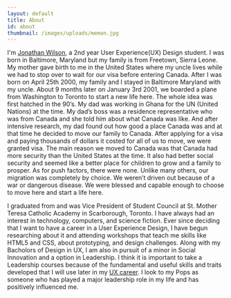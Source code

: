 ```yaml
---
layout: default
title: About
id: about
thumbnail: /images/uploads/meman.jpg
---
```

I'm [Jonathan Wilson](https://65dde2d2-b105-4ab4-a1da-3b010e89bd3f.filesusr.com/ugd/67d6bd_67ba21d18cc24c148bc763da1c58e964.pdf), a 2nd year User Experience(UX) Design student. I was born in Baltimore, Maryland but my family is from Freetown, Sierra Leone. My mother gave birth to me in the United States where my uncle lives while we had to stop over to wait for our visa before entering Canada. After I was born on April 25th 2000, my family and I stayed in Baltimore Maryland with my uncle. About 9 months later on January 3rd 2001, we boarded a plane from Washington to Toronto to start a new life here. The whole idea was first hatched in the 90’s. My dad was working in Ghana for the UN (United Nations) at the time. My dad’s boss was a residence representative who was from Canada and she told him about what Canada was like. And after intensive research, my dad found out how good a place Canada was and at that time he decided to move our family to Canada. After applying for a visa and paying thousands of dollars it costed for all of us to move, we were granted visa. The main reason we moved to Canada was that Canada had more security than the United States at the time. It also had better social security and seemed like a better place for children to grow and a family to prosper. As for push factors, there were none. Unlike many others, our migration was completely by choice. We weren’t driven out because of a war or dangerous disease. We were blessed and capable enough to choose to move here and start a life here.



 



I graduated from and was Vice President of Student Council at St. Mother Teresa Catholic Academy in Scarborough, Toronto. I have always had an interest in technology, computers, and science fiction. Ever since deciding that I want to have a career in a User Experience Design, I have begun researching about it and attending workshops that teach me skills like HTML5 and CSS, about prototyping, and design challenges. Along with my Bacholors of Design in UX, I am also in pursuit of a minor in Social Innovation and a option in Leadership. I think it is important to take a Leadership courses because of the fundamental and useful skills and traits developed that I will use later in my [UX career](https://www.linkedin.com/in/jonathan-wilson-b91272180/). I look to my Pops as someone who has played a major leadership role in my life and has positively influenced me.
